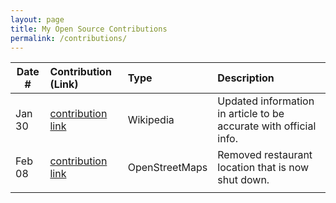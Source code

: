 ```yaml
---
layout: page
title: My Open Source Contributions
permalink: /contributions/
---
```


<!--
Type of the contribution should be "Wikipedia edit", "OpenStreet Map feature", "Documentation", "Course website", "Blog",
"Browser Add-on", etc.

The description should include a brief summary of what you did.

The link should bring us to a public page that shows your contribution. 

Replace the first row with your own contribution. 

-->





| Date #       | Contribution (Link)  | Type  | Description |
|---|:---|:---|:---|
| Jan 30   | [contribution link](https://en.wikipedia.org/wiki/Special:Contributions/Simesherbs)    | Wikipedia    |   Updated information in article to be accurate with official info.    |
| Feb 08   | [contribution link](https://www.openstreetmap.org/user/simesherbs/history)    |  OpenStreetMaps   |   Removed restaurant location that is now shut down.   |
|     |     |     |      |
